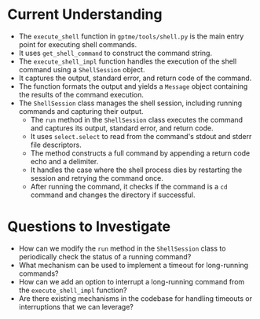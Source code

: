 # Current Understanding

- The `execute_shell` function in `gptme/tools/shell.py` is the main entry point for executing shell commands.
- It uses `get_shell_command` to construct the command string.
- The `execute_shell_impl` function handles the execution of the shell command using a `ShellSession` object.
- It captures the output, standard error, and return code of the command.
- The function formats the output and yields a `Message` object containing the results of the command execution.
- The `ShellSession` class manages the shell session, including running commands and capturing their output.
  - The `run` method in the `ShellSession` class executes the command and captures its output, standard error, and return code.
  - It uses `select.select` to read from the command's stdout and stderr file descriptors.
  - The method constructs a full command by appending a return code echo and a delimiter.
  - It handles the case where the shell process dies by restarting the session and retrying the command once.
  - After running the command, it checks if the command is a `cd` command and changes the directory if successful.

# Questions to Investigate
- How can we modify the `run` method in the `ShellSession` class to periodically check the status of a running command?
- What mechanism can be used to implement a timeout for long-running commands?
- How can we add an option to interrupt a long-running command from the `execute_shell_impl` function?
- Are there existing mechanisms in the codebase for handling timeouts or interruptions that we can leverage?

